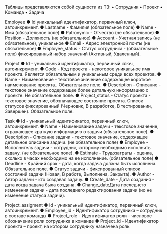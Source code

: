 Таблицы представляются собой сущности из ТЗ:
•	Сотрудник
•	Проект
•	Команда
•	Задача

Employee
●	Id уникальный идентификатор, первичный ключ, автоинкремент.
●	Lastname - Фамилия (обязательное поле)
●	Name - Имя (обязательное поле)
●	Patronymic - Отчество (не обязательное)
●	Position - Должность (не обязательное)
●	Account - Учетная запись (не обязательное), уникальное
●	Email - Адрес электронной почты (не обязательное)
●	Employee_status - Статус сотрудника - (обязательное поле) фиксированный набор значений (Активный, Удаленный).

Project
●	Id - уникальный идентификатор, первичный ключ, автоинкремент.
●	Code - Код проекта - некоторое уникальное имя проекта. Является обязательным и уникальным среди всех проектов.
●	Name - Наименование - текстовое значение содержащее короткое наименование проекта.. Обязательное поле.
●	Description - Описание - текстовое значение содержащее более детальную информацию о проекте. Не обязательное поле.
●	Project_status - Статус проекта - текстовое значение, обозначающее состояние проекта. Список статусов фиксированный (Черновик, В разработке, В тестировании, Завершен). Обязательное поле.

Task
●	Id - уникальный идентификатор, первичный ключ, автоинкремент.
●	Name - Наименование задачи - текстовое значение, отражающее краткую информацию о задачи (обязательное поле).
●	Description - Описание задачи - текстовое значение, содержащее детальное описание задачи. (не обязательное поле)
●	Employee - Исполнитель задачи - сотрудник, которому необходимо исполнить задачу. (не обязательное поле).
●	Estimate - Трудозатраты - оценка, сколько в часах необходимо на ее исполнение. (обязательное поле)
●	Deadline - Крайний срок - дата, когда задача должна быть исполнена. Обязательное поле.
●	Статус задачи - фиксированный список состояний задачи (Новая, В работе, Выполнена, Закрыта). 
●	Author - Автор задачи - кто создавал задачу.
●	Create_date - Дата создания - дата когда задача была создана.
●	Change_dateДата последнего изменения задачи - дата последнего редактирования задачи (но не изменение статуса задачи).

Project_assigment
●	Id - уникальный идентификатор, первичный ключ, автоинкремент.
●	Employee_id - Идентификатор сотрудника – сотрудник в составе команды
●	Project_role - Идентификатор роли – числовое обозначение роли сотрудника в команде
●	Project_id - Идентификатор проекта – проект, на котором сотруднику назначена роль
